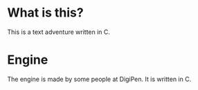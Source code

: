 # What is this?
This is a text adventure written in C.
# Engine
The engine is made by some people at DigiPen. It is written in C.
